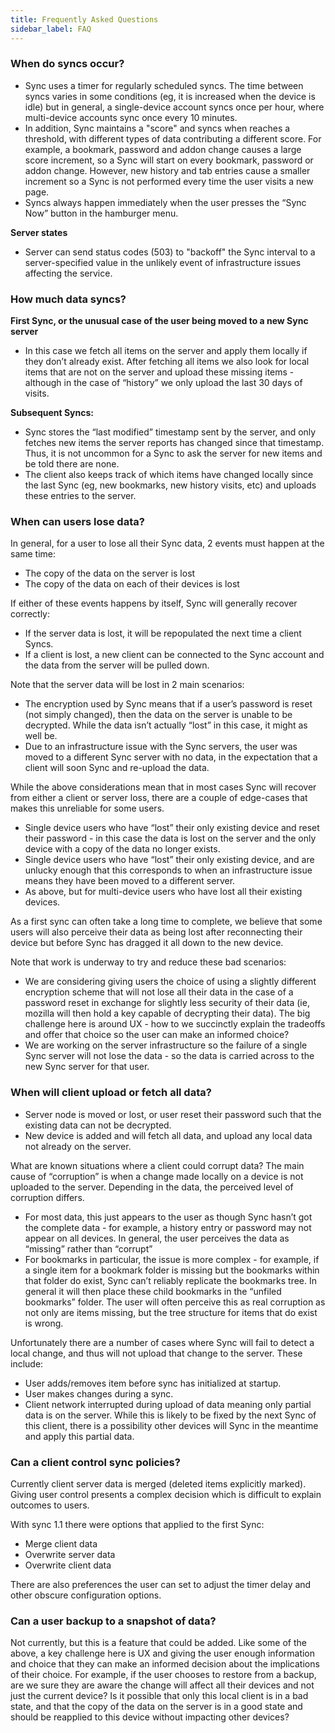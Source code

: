 ```yaml
---
title: Frequently Asked Questions
sidebar_label: FAQ
---
```


### When do syncs occur?

-   Sync uses a timer for regularly scheduled syncs. The time between
    syncs varies in some conditions (eg, it is increased when the device
    is idle) but in general, a single-device account syncs once per
    hour, where multi-device accounts sync once every 10 minutes.
-   In addition, Sync maintains a "score" and syncs when reaches a
    threshold, with different types of data contributing a different
    score. For example, a bookmark, password and addon change causes a
    large score increment, so a Sync will start on every bookmark,
    password or addon change. However, new history and tab entries cause
    a smaller increment so a Sync is not performed every time the user
    visits a new page.
-   Syncs always happen immediately when the user presses the “Sync Now”
    button in the hamburger menu.

**Server states**

-   Server can send status codes (503) to "backoff" the Sync interval to
    a server-specified value in the unlikely event of infrastructure
    issues affecting the service.

### How much data syncs?

**First Sync, or the unusual case of the user being moved to a new Sync
server**

-   In this case we fetch all items on the server and apply them locally
    if they don’t already exist. After fetching all items we also look
    for local items that are not on the server and upload these missing
    items - although in the case of “history” we only upload the last 30
    days of visits.

**Subsequent Syncs:**

-   Sync stores the “last modified” timestamp sent by the server, and
    only fetches new items the server reports has changed since that
    timestamp. Thus, it is not uncommon for a Sync to ask the server for
    new items and be told there are none.
-   The client also keeps track of which items have changed locally
    since the last Sync (eg, new bookmarks, new history visits, etc) and
    uploads these entries to the server.

### When can users lose data?

In general, for a user to lose all their Sync data, 2 events must happen
at the same time:

-   The copy of the data on the server is lost
-   The copy of the data on each of their devices is lost

If either of these events happens by itself, Sync will generally recover
correctly:

-   If the server data is lost, it will be repopulated the next time a
    client Syncs.
-   If a client is lost, a new client can be connected to the Sync
    account and the data from the server will be pulled down.

Note that the server data will be lost in 2 main scenarios:

-   The encryption used by Sync means that if a user’s password is reset
    (not simply changed), then the data on the server is unable to be
    decrypted. While the data isn’t actually “lost” in this case, it
    might as well be.
-   Due to an infrastructure issue with the Sync servers, the user was
    moved to a different Sync server with no data, in the expectation
    that a client will soon Sync and re-upload the data.

While the above considerations mean that in most cases Sync will recover
from either a client or server loss, there are a couple of edge-cases
that makes this unreliable for some users.

-   Single device users who have “lost” their only existing device and
    reset their password - in this case the data is lost on the server
    and the only device with a copy of the data no longer exists.
-   Single device users who have “lost” their only existing device, and
    are unlucky enough that this corresponds to when an infrastructure
    issue means they have been moved to a different server.
-   As above, but for multi-device users who have lost all their
    existing devices.

As a first sync can often take a long time to complete, we believe that
some users will also perceive their data as being lost after
reconnecting their device but before Sync has dragged it all down to the
new device.

Note that work is underway to try and reduce these bad scenarios:

-   We are considering giving users the choice of using a slightly
    different encryption scheme that will not lose all their data in the
    case of a password reset in exchange for slightly less security of
    their data (ie, mozilla will then hold a key capable of decrypting
    their data). The big challenge here is around UX - how to we
    succinctly explain the tradeoffs and offer that choice so the user
    can make an informed choice?
-   We are working on the server infrastructure so the failure of a
    single Sync server will not lose the data - so the data is carried
    across to the new Sync server for that user.

### When will client upload or fetch all data?

-   Server node is moved or lost, or user reset their password such that
    the existing data can not be decrypted.
-   New device is added and will fetch all data, and upload any local
    data not already on the server.

What are known situations where a client could corrupt data? The main
cause of “corruption” is when a change made locally on a device is not
uploaded to the server. Depending in the data, the perceived level of
corruption differs.

-   For most data, this just appears to the user as though Sync hasn’t
    got the complete data - for example, a history entry or password may
    not appear on all devices. In general, the user perceives the data
    as “missing” rather than “corrupt”
-   For bookmarks in particular, the issue is more complex - for
    example, if a single item for a bookmark folder is missing but the
    bookmarks within that folder do exist, Sync can’t reliably replicate
    the bookmarks tree. In general it will then place these child
    bookmarks in the “unfiled bookmarks” folder. The user will often
    perceive this as real corruption as not only are items missing, but
    the tree structure for items that do exist is wrong.

Unfortunately there are a number of cases where Sync will fail to detect
a local change, and thus will not upload that change to the server.
These include:

-   User adds/removes item before sync has initialized at startup.
-   User makes changes during a sync.
-   Client network interrupted during upload of data meaning only
    partial data is on the server. While this is likely to be fixed by
    the next Sync of this client, there is a possibility other devices
    will Sync in the meantime and apply this partial data.

### Can a client control sync policies?

Currently client server data is merged (deleted items explicitly
marked). Giving user control presents a complex decision which is
difficult to explain outcomes to users.

With sync 1.1 there were options that applied to the first Sync:

-   Merge client data
-   Overwrite server data
-   Overwrite client data

There are also preferences the user can set to adjust the timer delay
and other obscure configuration options.

### Can a user backup to a snapshot of data?

Not currently, but this is a feature that could be added. Like some of
the above, a key challenge here is UX and giving the user enough
information and choice that they can make an informed decision about the
implications of their choice. For example, if the user chooses to
restore from a backup, are we sure they are aware the change will affect
all their devices and not just the current device? Is it possible that
only this local client is in a bad state, and that the copy of the data
on the server is in a good state and should be reapplied to this device
without impacting other devices?

